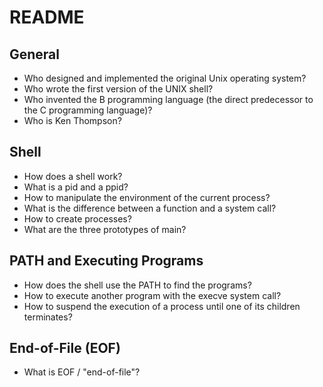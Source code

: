 # README

## General

- Who designed and implemented the original Unix operating system?
- Who wrote the first version of the UNIX shell?
- Who invented the B programming language (the direct predecessor to the C programming language)?
- Who is Ken Thompson?

## Shell

- How does a shell work?
- What is a pid and a ppid?
- How to manipulate the environment of the current process?
- What is the difference between a function and a system call?
- How to create processes?
- What are the three prototypes of main?

## PATH and Executing Programs

- How does the shell use the PATH to find the programs?
- How to execute another program with the execve system call?
- How to suspend the execution of a process until one of its children terminates?

## End-of-File (EOF)

- What is EOF / "end-of-file"?
